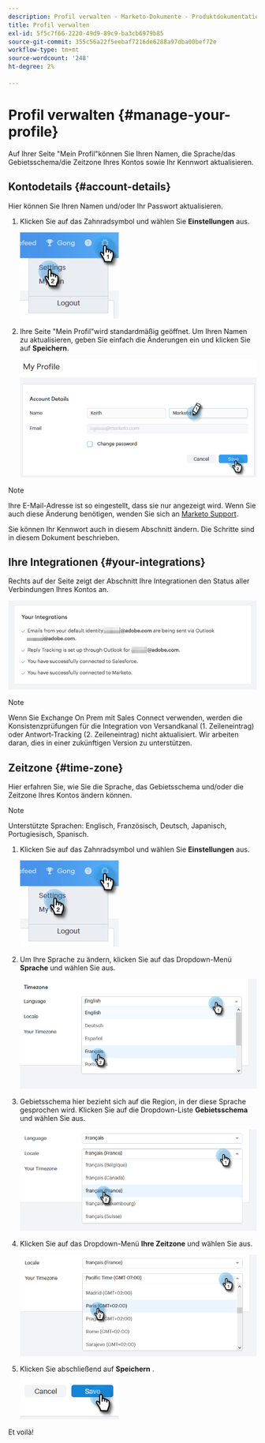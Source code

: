 ```yaml
---
description: Profil verwalten - Marketo-Dokumente - Produktdokumentation
title: Profil verwalten
exl-id: 5f5c7f66-2220-49d9-89c9-ba3cb6979b85
source-git-commit: 355c56a22f5eebaf7216de6288a97dba00bef72e
workflow-type: tm+mt
source-wordcount: '248'
ht-degree: 2%

---
```


# Profil verwalten {#manage-your-profile}

Auf Ihrer Seite &quot;Mein Profil&quot;können Sie Ihren Namen, die Sprache/das Gebietsschema/die Zeitzone Ihres Kontos sowie Ihr Kennwort aktualisieren.

## Kontodetails {#account-details}

Hier können Sie Ihren Namen und/oder Ihr Passwort aktualisieren.

1. Klicken Sie auf das Zahnradsymbol und wählen Sie **Einstellungen** aus.

   ![](assets/manage-your-profile-1.png)

1. Ihre Seite &quot;Mein Profil&quot;wird standardmäßig geöffnet. Um Ihren Namen zu aktualisieren, geben Sie einfach die Änderungen ein und klicken Sie auf **Speichern**.

   ![](assets/manage-your-profile-2.png)

>[!NOTE]
>
>Ihre E-Mail-Adresse ist so eingestellt, dass sie nur angezeigt wird. Wenn Sie auch diese Änderung benötigen, wenden Sie sich an [Marketo Support](https://nation.marketo.com/t5/Support/ct-p/Support).

Sie können Ihr Kennwort auch in diesem Abschnitt ändern. Die Schritte sind in diesem Dokument beschrieben.

## Ihre Integrationen {#your-integrations}

Rechts auf der Seite zeigt der Abschnitt Ihre Integrationen den Status aller Verbindungen Ihres Kontos an.

![](assets/manage-your-profile-3.png)

>[!NOTE]
>
>Wenn Sie Exchange On Prem mit Sales Connect verwenden, werden die Konsistenzprüfungen für die Integration von Versandkanal (1. Zeileneintrag) oder Antwort-Tracking (2. Zeileneintrag) nicht aktualisiert. Wir arbeiten daran, dies in einer zukünftigen Version zu unterstützen.

## Zeitzone {#time-zone}

Hier erfahren Sie, wie Sie die Sprache, das Gebietsschema und/oder die Zeitzone Ihres Kontos ändern können.

>[!NOTE]
>
>Unterstützte Sprachen: Englisch, Französisch, Deutsch, Japanisch, Portugiesisch, Spanisch.

1. Klicken Sie auf das Zahnradsymbol und wählen Sie **Einstellungen** aus.

   ![](assets/manage-your-profile-4.png)

1. Um Ihre Sprache zu ändern, klicken Sie auf das Dropdown-Menü **Sprache** und wählen Sie aus.

   ![](assets/manage-your-profile-5.png)

1. Gebietsschema hier bezieht sich auf die Region, in der diese Sprache gesprochen wird. Klicken Sie auf die Dropdown-Liste **Gebietsschema** und wählen Sie aus.

   ![](assets/manage-your-profile-6.png)

1. Klicken Sie auf das Dropdown-Menü **Ihre Zeitzone** und wählen Sie aus.

   ![](assets/manage-your-profile-7.png)

1. Klicken Sie abschließend auf **Speichern** .

   ![](assets/manage-your-profile-8.png)

Et voilà!
